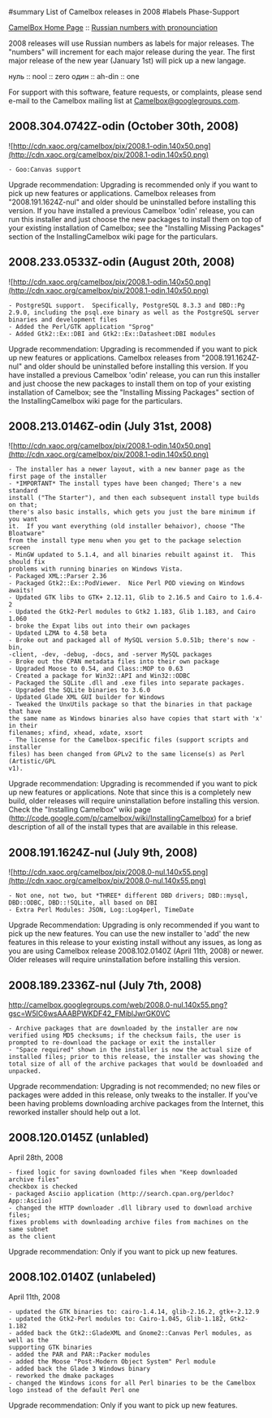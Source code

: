 ﻿#summary List of Camelbox releases in 2008
#labels Phase-Support

[CamelBox Home Page](http://code.google.com/p/camelbox) ::
[Russian numbers with pronounciation](http://www.waytorussia.net/WhatIsRussia/Russian/Part1a.html)

2008 releases will use Russian numbers as labels for major releases.  The
"numbers" will increment for each major release during the year.  The first major release of the new year (January 1st) will pick up a new langage.

нуль :: nool :: zero
один :: ah-din :: one

For support with this software, feature requests, or complaints, please send
e-mail to the Camelbox mailing list at Camelbox@googlegroups.com.

## 2008.304.0742Z-odin (October 30th, 2008) ##
![http://cdn.xaoc.org/camelbox/pix/2008.1-odin.140x50.png](http://cdn.xaoc.org/camelbox/pix/2008.1-odin.140x50.png)

```
- Goo:Canvas support
```

Upgrade recommendation: Upgrading is recommended only if you want to
pick up new features or applications.  Camelbox releases from
"2008.191.1624Z-nul" and older should be uninstalled before installing
this version.  If you have installed a previous Camelbox 'odin'
release, you can run this installer and just choose the new packages
to install them on top of your existing installation of Camelbox; see
the "Installing Missing Packages" section of the InstallingCamelbox
wiki page for the particulars.

## 2008.233.0533Z-odin (August 20th, 2008) ##
![http://cdn.xaoc.org/camelbox/pix/2008.1-odin.140x50.png](http://cdn.xaoc.org/camelbox/pix/2008.1-odin.140x50.png)

```
- PostgreSQL support.  Specifically, PostgreSQL 8.3.3 and DBD::Pg
2.9.0, including the psql.exe binary as well as the PostgreSQL server
binaries and development files
- Added the Perl/GTK application "Sprog"
- Added Gtk2::Ex::DBI and Gtk2::Ex::Datasheet:DBI modules
```

Upgrade recommendation: Upgrading is recommended if you want to pick
up new features or applications.  Camelbox releases from
"2008.191.1624Z-nul" and older should be uninstalled before installing
this version.  If you have installed a previous Camelbox 'odin'
release, you can run this installer and just choose the new packages
to install them on top of your existing installation of Camelbox; see
the "Installing Missing Packages" section of the InstallingCamelbox
wiki page for the particulars.

## 2008.213.0146Z-odin (July 31st, 2008) ##
![http://cdn.xaoc.org/camelbox/pix/2008.1-odin.140x50.png](http://cdn.xaoc.org/camelbox/pix/2008.1-odin.140x50.png)

```
- The installer has a newer layout, with a new banner page as the first page of the installer
- *IMPORTANT* The install types have been changed; There's a new standard
install ("The Starter"), and then each subsequent install type builds on that;
there's also basic installs, which gets you just the bare minimum if you want
it.  If you want everything (old installer behaivor), choose "The Bloatware"
from the install type menu when you get to the package selection screen
- MinGW updated to 5.1.4, and all binaries rebuilt against it.  This should fix
problems with running binaries on Windows Vista.
- Packaged XML::Parser 2.36
- Packaged Gtk2::Ex::PodViewer.  Nice Perl POD viewing on Windows awaits!
- Updated GTK libs to GTK+ 2.12.11, Glib to 2.16.5 and Cairo to 1.6.4-2
- Updated the Gtk2-Perl modules to Gtk2 1.183, Glib 1.183, and Cairo 1.060
- broke the Expat libs out into their own packages
- Updated LZMA to 4.58 beta
- Broke out and packaged all of MySQL version 5.0.51b; there's now -bin,
-client, -dev, -debug, -docs, and -server MySQL packages
- Broke out the CPAN metadata files into their own package
- Upgraded Moose to 0.54, and Class::MOP to 0.63
- Created a package for Win32::API and Win32::ODBC
- Packaged the SQLite .dll and .exe files into separate packages.
- Upgraded the SQLite binaries to 3.6.0
- Updated Glade XML GUI builder for Windows
- Tweaked the UnxUtils package so that the binaries in that package that have
the same name as Windows binaries also have copies that start with 'x' in their
filenames; xfind, xhead, xdate, xsort
- The license for the Camelbox-specific files (support scripts and installer
files) has been changed from GPLv2 to the same license(s) as Perl (Artistic/GPL
v1).
```

Upgrade recommendation: Upgrading is recommended if you want to pick up new
features or applications.  Note that since this is a completely new build,
older releases will require uninstallation before installing this version.
Check the "Installing Camelbox" wiki page
(http://code.google.com/p/camelbox/wiki/InstallingCamelbox) for a brief
description of all of the install types that are available in this release.

## 2008.191.1624Z-nul (July 9th, 2008) ##
![http://cdn.xaoc.org/camelbox/pix/2008.0-nul.140x55.png](http://cdn.xaoc.org/camelbox/pix/2008.0-nul.140x55.png)

```
- Not one, not two, but *THREE* different DBD drivers; DBD::mysql,
DBD::ODBC, DBD::!SQLite, all based on DBI
- Extra Perl Modules: JSON, Log::Log4perl, TimeDate 
```

Upgrade Recommendation:  Upgrading is only recommended if you want to pick up
the new features.  You can use the new installer to 'add' the new features in
this release to your existing install without any issues, as long as you are
using Camelbox release 2008.102.0140Z (April 11th, 2008) or newer.  Older
releases will require uninstallation before installing this version.

## 2008.189.2336Z-nul (July 7th, 2008) ##
http://camelbox.googlegroups.com/web/2008.0-nul.140x55.png?gsc=W5IC6wsAAABPWKDF42_FMiblJwrGK0VC

```
- Archive packages that are downloaded by the installer are now verified using MD5 checksums; if the checksum fails, the user is prompted to re-download the package or exit the installer
- "Space required" shown in the installer is now the actual size of installed files; prior to this release, the installer was showing the total size of all of the archive packages that would be downloaded and unpacked.
```

Upgrade recommendation: Upgrading is not recommended; no new files or packages
were added in this release, only tweaks to the installer.  If you've been
having problems downloading archive packages from the Internet, this reworked
installer should help out a lot.

## 2008.120.0145Z (unlabled) ##
April 28th, 2008

```
- fixed logic for saving downloaded files when "Keep downloaded archive files"
checkbox is checked
- packaged Asciio application (http://search.cpan.org/perldoc?App::Asciio)
- changed the HTTP downloader .dll library used to download archive files;
fixes problems with downloading archive files from machines on the same subnet
as the client
```

Upgrade recommendation: Only if you want to pick up new features.

## 2008.102.0140Z (unlabeled) ##
April 11th, 2008

```
- updated the GTK binaries to: cairo-1.4.14, glib-2.16.2, gtk+-2.12.9
- updated the Gtk2-Perl modules to: Cairo-1.045, Glib-1.182, Gtk2-1.182
- added back the Gtk2::GladeXML and Gnome2::Canvas Perl modules, as well as the
supporting GTK binaries
- added the PAR and PAR::Packer modules
- added the Moose "Post-Modern Object System" Perl module
- added back the Glade 3 Windows binary
- reworked the dmake packages
- changed the Windows icons for all Perl binaries to be the Camelbox
logo instead of the default Perl one
```

Upgrade recommendation: Only if you want to pick up new features.

<a href='Hidden comment: 
vi: set filetype=googlecodewiki shiftwidth=2 tabstop=2 paste:
'></a>
